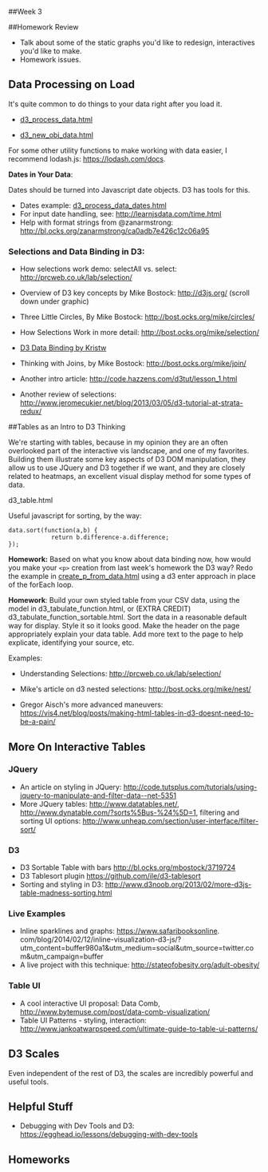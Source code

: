 ##Week 3


##Homework Review

* Talk about some of the static graphs you'd like to redesign, interactives you'd like to make.
* Homework issues.


## Data Processing on Load

It's quite common to do things to your data right after you load it.

* [d3_process_data.html](d3_process_data.html)

* [d3_new_obj_data.html](d3_new_obj_data.html)

For some other utility functions to make working with data easier, I recommend lodash.js: https://lodash.com/docs.


**Dates in Your Data**:

Dates should be turned into Javascript date objects.  D3 has tools for this.

* Dates example: [d3_process_data_dates.html](d3_process_data_dates.html)
* For input date handling, see: http://learnjsdata.com/time.html
* Help with format strings from @zanarmstrong: http://bl.ocks.org/zanarmstrong/ca0adb7e426c12c06a95


### Selections and Data Binding in D3:

* How selections work demo: selectAll vs. select: http://prcweb.co.uk/lab/selection/

* Overview of D3 key concepts by Mike Bostock: http://d3js.org/ (scroll down under graphic)
* Three Little Circles, By Mike Bostock: http://bost.ocks.org/mike/circles/
* How Selections Work in more detail: http://bost.ocks.org/mike/selection/
* [D3 Data Binding by Kristw](http://kristw.github.io/d3-data-binding/?utm_content=buffer4c96b&utm_medium=social&utm_source=twitter.com&utm_campaign=buffer)
* Thinking with Joins, by Mike Bostock: http://bost.ocks.org/mike/join/
* Another intro article: http://code.hazzens.com/d3tut/lesson_1.html
* Another review of selections: http://www.jeromecukier.net/blog/2013/03/05/d3-tutorial-at-strata-redux/



##Tables as an Intro to D3 Thinking

We're starting with tables, because in my opinion they are an often overlooked part of the interactive vis landscape, and one of my favorites. Building them illustrate some key aspects of D3 DOM manipulation, they allow us to use JQuery and D3 together if we want, and they are closely related to heatmaps, an excellent visual display method for some types of data.

d3_table.html

Useful javascript for sorting, by the way:

````
data.sort(function(a,b) {
            return b.difference-a.difference;
});
````


**Homework:** Based on what you know about data binding now, how would you make your `<p>` creation from last week's homework the D3 way?  Redo the example in [create_p_from_data.html](../Week2/create_p_from_data.html) using a d3 enter approach in place of the forEach loop.

**Homework**: Build your own styled table from your CSV data, using the model in d3_tabulate_function.html, or (EXTRA CREDIT) d3_tabulate_function_sortable.html. Sort the data in a reasonable default way for display.  Style it so it looks good. Make the
header on the page appropriately explain your data table.  Add more text to the page to help explicate, identifying your source, etc.

Examples:
* Understanding Selections: http://prcweb.co.uk/lab/selection/
* Mike's article on d3 nested selections: http://bost.ocks.org/mike/nest/


* Gregor Aisch's more advanced maneuvers: https://vis4.net/blog/posts/making-html-tables-in-d3-doesnt-need-to-be-a-pain/


## More On Interactive Tables

### JQuery

* An article on styling in JQuery: http://code.tutsplus.com/tutorials/using-jquery-to-manipulate-and-filter-data--net-5351
* More JQuery tables: http://www.datatables.net/, http://www.dynatable.com/?sorts%5Bus-%24%5D=1, filtering and sorting UI options: http://www.unheap.com/section/user-interface/filter-sort/

### D3

* D3 Sortable Table with bars http://bl.ocks.org/mbostock/3719724
* D3 Tablesort plugin https://github.com/ile/d3-tablesort
* Sorting and styling in D3: http://www.d3noob.org/2013/02/more-d3js-table-madness-sorting.html

### Live Examples

* Inline sparklines and graphs: https://www.safaribooksonline.
com/blog/2014/02/12/inline-visualization-d3-js/?utm_content=buffer980a1&utm_medium=social&utm_source=twitter.com&utm_campaign=buffer
* A live project with this technique: http://stateofobesity.org/adult-obesity/


### Table UI

* A cool interactive UI proposal: Data Comb, http://www.bytemuse.com/post/data-comb-visualization/
* Table UI Patterns - styling, interaction: http://www.jankoatwarpspeed.com/ultimate-guide-to-table-ui-patterns/


## D3 Scales

Even independent of the rest of D3, the scales are incredibly powerful and useful tools.



## Helpful Stuff

* Debugging with Dev Tools and D3: https://egghead.io/lessons/debugging-with-dev-tools

## Homeworks






